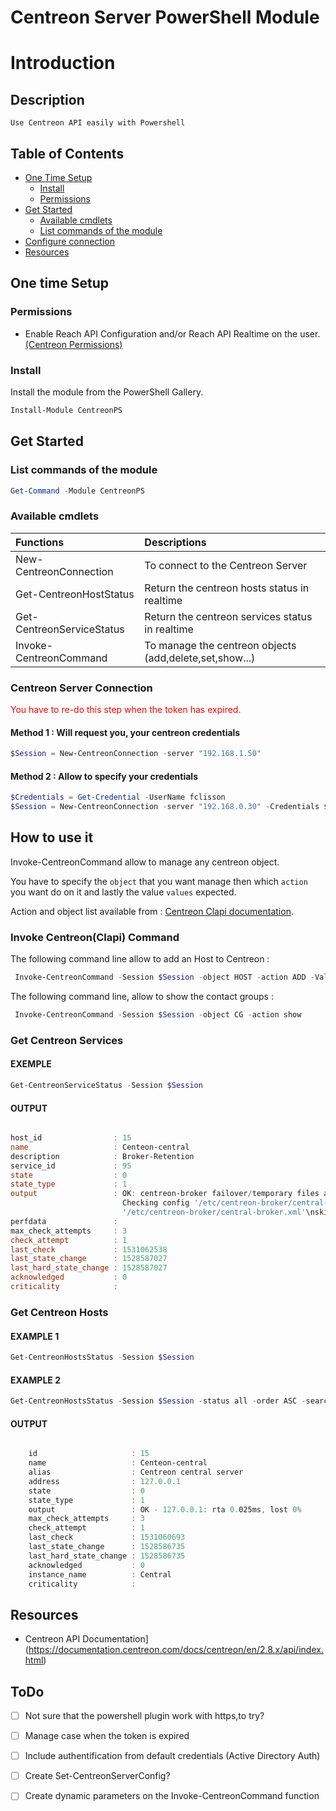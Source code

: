 # Centreon Server PowerShell Module

# Introduction

## Description

    Use Centreon API easily with Powershell

## Table of Contents

* [One Time Setup](#OneTimeSetup)
    * [Install](#Install)
    * [Permissions](#Permissions)
* [Get Started](#GetStarted)
    * [Available cmdlets](#AvailableCmds)
    * [List commands of the module](#ListCmds)
* [Configure connection](#Configure)
* [Resources](#Resources)


## One time Setup  
<a id="OneTimeSetup"></a> 

### Permissions
<a id="Permissions"></a>

* Enable Reach API Configuration and/or Reach API Realtime on the user. 
<a href="https://documentation.centreon.com/docs/centreon/en/latest/api/api_rest/index.html#permissions">(Centreon Permissions)</a>

### Install
<a id="Install"></a> 
Install the module from the PowerShell Gallery.

```powershell
Install-Module CentreonPS
```


## Get Started
<a id="GetStarted"></a> 

### List commands of the module
<a id="ListCmds"></a> 


```powershell
Get-Command -Module CentreonPS
```
### Available cmdlets
<a id="AvailableCmds"></a> 

|Functions | Descriptions |
|:------|:-----------|
| New-CentreonConnection | To connect to the Centreon Server|
| Get-CentreonHostStatus | Return the centreon hosts status in realtime|
| Get-CentreonServiceStatus | Return the centreon services status in realtime |
| Invoke-CentreonCommand | To manage the centreon objects (add,delete,set,show...) |

### Centreon Server Connection

<span style="color:red"> You have to re-do this step when the token has expired. </span>

#### Method 1 : Will request you, your centreon credentials 

```powershell
$Session = New-CentreonConnection -server "192.168.1.50"
```

#### Method 2 : Allow to specify your credentials 

```powershell
$Credentials = Get-Credential -UserName fclisson
$Session = New-CentreonConnection -server "192.168.0.30" -Credentials $Credentials
```

## How to use it

Invoke-CentreonCommand allow to manage any centreon object.

You have to specify the `object` that you want manage then which `action` you want do on it and lastly the value `values` expected.

Action and object list available from : <a href="https://documentation.centreon.com/docs/centreon/en/latest/api/clapi/objects/index.html">Centreon Clapi documentation</a>.

### Invoke Centreon(Clapi) Command

The following command line allow to add an Host to Centreon :
```powershell
 Invoke-CentreonCommand -Session $Session -object HOST -action ADD -Values "test;Test host;127.0.0.1;OS-Linux-SNMP-custom;central;Centreon_platform"
```

The following command line, allow to show the contact groups :
```powershell
 Invoke-CentreonCommand -Session $Session -object CG -action show
```

### Get Centreon Services

#### EXEMPLE
```powershell
Get-CentreonServiceStatus -Session $Session 
```

#### OUTPUT
```powershell

host_id                : 15
name                   : Centeon-central
description            : Broker-Retention
service_id             : 95
state                  : 0
state_type             : 1
output                 : OK: centreon-broker failover/temporary files are ok
                         Checking config '/etc/centreon-broker/central-rrd.xml'\nskipping temporary: no configuration set\nChecking config 
                         '/etc/centreon-broker/central-broker.xml'\nskipping temporary: no configuration set\n
perfdata               : 
max_check_attempts     : 3
check_attempt          : 1
last_check             : 1531062538
last_state_change      : 1528587027
last_hard_state_change : 1528587027
acknowledged           : 0
criticality            : 

```

### Get Centreon Hosts

#### EXAMPLE 1
```powershell
Get-CentreonHostsStatus -Session $Session 
```

#### EXAMPLE 2
```powershell
Get-CentreonHostsStatus -Session $Session -status all -order ASC -search '%rsys%'
```

#### OUTPUT

```powershell

    id                     : 15
    name                   : Centeon-central
    alias                  : Centreon central server
    address                : 127.0.0.1
    state                  : 0
    state_type             : 1
    output                 : OK - 127.0.0.1: rta 0.025ms, lost 0%
    max_check_attempts     : 3
    check_attempt          : 1
    last_check             : 1531060693
    last_state_change      : 1528586735
    last_hard_state_change : 1528586735
    acknowledged           : 0
    instance_name          : Central
    criticality            :
```

## Resources

* Centreon API Documentation](https://documentation.centreon.com/docs/centreon/en/2.8.x/api/index.html)



## ToDo

- [ ] Not sure that the powershell plugin work with https,to try?
- [ ] Manage case when the token is expired
- [ ] Include authentification from default credentials (Active Directory Auth)
- [ ] Create Set-CentreonServerConfig?
- [ ] Create dynamic parameters on the Invoke-CentreonCommand function




